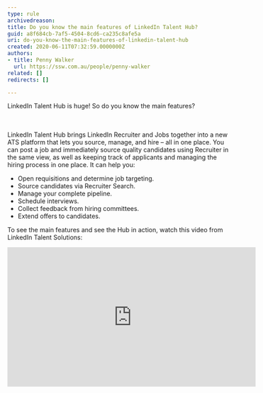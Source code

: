 ```yaml
---
type: rule
archivedreason: 
title: Do you know the main features of LinkedIn Talent Hub?
guid: a8f684cb-7af5-4504-8cd6-ca235c8afe5a
uri: do-you-know-the-main-features-of-linkedin-talent-hub
created: 2020-06-11T07:32:59.0000000Z
authors:
- title: Penny Walker
  url: https://ssw.com.au/people/penny-walker
related: []
redirects: []

---
```



LinkedIn Talent Hub is huge! So do you know the main features?<br>
<br><excerpt class='endintro'></excerpt><br>
<p>​LinkedIn Talent Hub&#160;brings&#160;LinkedIn&#160;Recruiter and Jobs together into a new ATS platform that lets you source, manage, and hire – all in one place. You can post a job and immediately source quality candidates using Recruiter in the same view, as well as keeping track of applicants and managing the hiring process in one place. It can help you&#58;&#160;</p><ul><li>Open&#160;requisitions&#160;and determine job targeting.<br></li><li>Source candidates via&#160;Recruiter&#160;Search.</li><li>Manage your complete pipeline.</li><li>Schedule interviews.</li><li>Collect feedback from hiring committees.</li><li>Exte<span style="background-color&#58;initial;">nd offers to candidates.​</span></li></ul><p>​To see the main features and see the Hub in action, watch this video from LinkedIn Talent Solutions&#58;<br></p><div class="ms-rtestate-read ms-rte-embedcode ms-rte-embedil ms-rtestate-notify"><iframe width="560" height="315" src="https&#58;//www.youtube.com/embed/pGgy_T-6nA0" frameborder="0"></iframe>&#160;</div><p><br><br></p>


